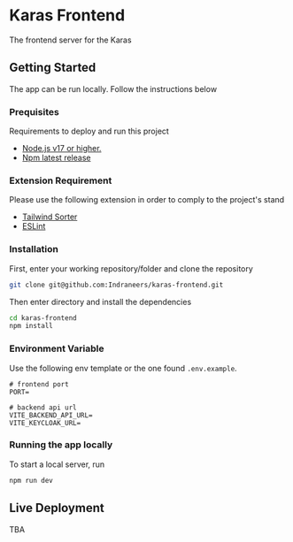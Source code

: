 

# Karas Frontend

The frontend server for the Karas

## Getting Started
The app can be run locally. Follow the instructions below

### Prequisites
Requirements to deploy and run this project
- [Node.js v17 or higher.](https://nodejs.org/en/about/previous-releases)
- [Npm latest release](https://www.npmjs.com/)

### Extension Requirement
Please use the following extension in order to comply to the project's stand
- [Tailwind Sorter](https://marketplace.visualstudio.com/items?itemName=dejmedus.tailwind-sorter)
- [ESLint](https://marketplace.visualstudio.com/items?itemName=dbaeumer.vscode-eslint)

### Installation
First, enter your working repository/folder and clone the repository
```bash
git clone git@github.com:Indraneers/karas-frontend.git
```

Then enter directory and install the dependencies
```bash
cd karas-frontend
npm install
```

### Environment Variable
Use the following env template or the one found `.env.example`.
```
# frontend port
PORT=

# backend api url
VITE_BACKEND_API_URL=
VITE_KEYCLOAK_URL=
```

### Running the app locally
To start a local server, run
```bash
npm run dev
```


## Live Deployment
TBA
